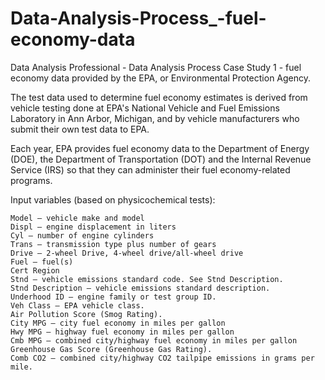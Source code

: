 # Data-Analysis-Process_-fuel-economy-data
Data Analysis Professional - Data Analysis Process Case Study 1 - fuel economy data provided by the EPA, or Environmental Protection Agency.

The test data used to determine fuel economy estimates is derived from vehicle testing done at EPA's National Vehicle and Fuel Emissions Laboratory in Ann Arbor, Michigan, and by vehicle manufacturers who submit their own test data to EPA.

Each year, EPA provides fuel economy data to the Department of Energy (DOE), the Department of Transportation (DOT) and the Internal Revenue Service (IRS) so that they can administer their fuel economy-related programs.

Input variables (based on physicochemical tests):

    Model – vehicle make and model
    Displ – engine displacement in liters
    Cyl – number of engine cylinders
    Trans – transmission type plus number of gears
    Drive – 2-wheel Drive, 4-wheel drive/all-wheel drive
    Fuel – fuel(s)
    Cert Region 
    Stnd – vehicle emissions standard code. See Stnd Description.
    Stnd Description – vehicle emissions standard description.
    Underhood ID – engine family or test group ID.
    Veh Class – EPA vehicle class.
    Air Pollution Score (Smog Rating).
    City MPG – city fuel economy in miles per gallon
    Hwy MPG – highway fuel economy in miles per gallon
    Cmb MPG – combined city/highway fuel economy in miles per gallon
    Greenhouse Gas Score (Greenhouse Gas Rating).
    Comb CO2 – combined city/highway CO2 tailpipe emissions in grams per mile.
